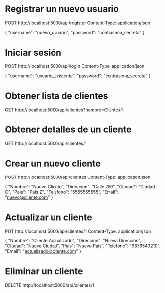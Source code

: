 # Registrar un nuevo usuario
POST http://localhost:5000/api/register
Content-Type: application/json

{
  "username": "nuevo_usuario",
  "password": "contrasena_secreta"
}

# Iniciar sesión
POST http://localhost:5000/api/login
Content-Type: application/json

{
  "username": "usuario_existente",
  "password": "contrasena_secreta"
}

# Obtener lista de clientes
GET http://localhost:5000/api/clientes?nombre=Cliente+1

# Obtener detalles de un cliente
GET http://localhost:5000/api/clientes/1

# Crear un nuevo cliente
POST http://localhost:5000/api/clientes
Content-Type: application/json

{
  "Nombre": "Nuevo Cliente",
  "Direccion": "Calle 789",
  "Ciudad": "Ciudad C",
  "Pais": "País Z",
  "Telefono": "5555555555",
  "Email": "nuevo@cliente.com"
}

# Actualizar un cliente
PUT http://localhost:5000/api/clientes/1
Content-Type: application/json

{
  "Nombre": "Cliente Actualizado",
  "Direccion": "Nueva Dirección",
  "Ciudad": "Nueva Ciudad",
  "Pais": "Nuevo País",
  "Telefono": "9876543210",
  "Email": "actualizado@cliente.com"
}

# Eliminar un cliente
DELETE http://localhost:5000/api/clientes/1